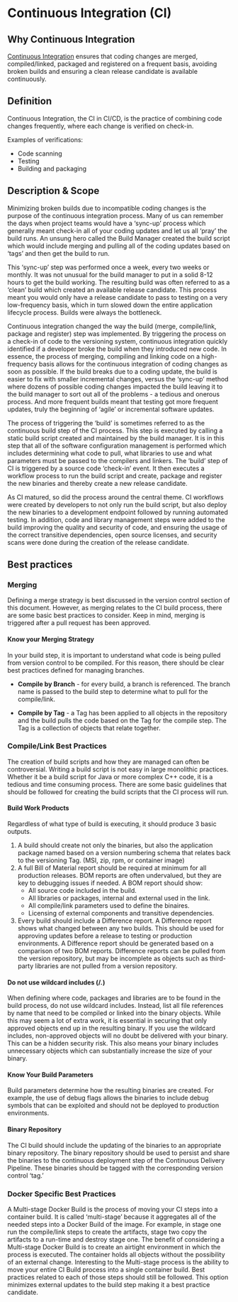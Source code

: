 # Continuous Integration (CI)

## Why Continuous Integration
[Continuous Integration](https://github.com/cdfoundation/glossary/blob/main/definitions.md#continuous-integration) ensures that coding changes are merged, compiled/linked, packaged and registered on a frequent basis, avoiding broken builds and ensuring a clean release candidate is available continuously. 

## Definition
Continuous Integration, the CI in CI/CD, is the practice of combining code changes frequently, where each change is verified on check-in.

Examples of verifications:
* Code scanning
* Testing
* Building and packaging

## Description & Scope
Minimizing broken builds due to incompatible coding changes is the purpose of the continuous integration process. Many of us can remember the days when project teams would have a ‘sync-up’ process which generally meant check-in all of your coding updates and let us all ‘pray’ the build runs. An unsung hero called the Build Manager created the build script which would include merging and pulling all of the coding updates based on ‘tags’ and then get the build to run. 

This ‘sync-up’ step was performed once a week, every two weeks or monthly. It was not unusual for the build manager to put in a solid 8-12 hours to get the build working. The resulting build was often referred to as a ‘clean’ build which created an available release candidate. This process meant you would only have a release candidate to pass to testing on a very low-frequency basis, which in turn slowed down the entire application lifecycle process. Builds were always the bottleneck. 

Continuous integration changed the way the build (merge, compile/link, package and register) step was implemented. By triggering the process on a check-in of code to the versioning system, continuous integration quickly identified if a developer broke the build when they introduced new code. In essence, the process of merging, compiling and linking code on a high-frequency basis allows for the continuous integration of coding changes as soon as possible. If the build breaks due to a coding update, the build is easier to fix with smaller incremental changes, versus the ‘sync-up’ method where dozens of possible coding changes impacted the build leaving it to the build manager to sort out all of the problems - a tedious and onerous process. And more frequent builds meant that testing got more frequent updates, truly the beginning of ‘agile’ or incremental software updates. 

The process of triggering the ‘build’ is sometimes referred to as the continuous build step of the CI process. This step is executed by calling a static build script created and maintained by the build manager. It is in this step that all of the software configuration management is performed which includes determining what code to pull, what libraries to use and what parameters must be passed to the compilers and linkers.  The ‘build’ step of CI is triggered by a source code ‘check-in’ event.  It then executes a workflow process to run the build script and create, package and register the new binaries and thereby create a new release candidate. 

As CI matured, so did the process around the central theme. CI workflows were created by developers to not only run the build script, but also deploy the new binaries to a development endpoint followed by running automated testing. In addition, code and library management steps were added to the build improving the quality and security of code, and ensuring the usage of the correct transitive dependencies, open source licenses, and security scans were done during the creation of the release candidate.   

## Best practices

### Merging
Defining a merge strategy is best discussed in the version control section of this document. However, as merging relates to the CI build process, there are some basic best practices to consider. Keep in mind, merging is triggered after a pull request has been approved. 

#### Know your Merging Strategy
In your build step, it is important to understand what code is being pulled from version control to be compiled. For this reason, there should be clear best practices defined for managing branches. 

* **Compile by Branch** - for every build, a branch is referenced. The branch name is passed to the build step to determine what to pull for the compile/link. 

* **Compile by Tag** - a Tag has been applied to all objects in the repository and the build pulls the code based on the Tag for the compile step. The Tag is a collection of objects that relate together. 

### Compile/Link Best Practices
The creation of build scripts and how they are managed can often be controversial. Writing a build script is not easy in large monolithic practices. Whether it be a build script for Java or more complex C++ code, it is a tedious and time consuming process. There are some basic guidelines that should be followed for creating the build scripts that the CI process will run.

#### Build Work Products
Regardless of what type of build is executing, it should produce 3 basic outputs.
1. A build should create not only the binaries, but also the application package named based on a version numbering schema that relates back to the versioning Tag. (MSI, zip, rpm, or container image)
2. A full Bill of Material report should be required at minimum for all production releases. BOM reports are often undervalued, but they are key to debugging issues if needed. A BOM report should show:
    * All source code included in the build.
    * All libraries or packages, internal and external used in the link.
    * All compile/link parameters used to define the binaires.
    * Licensing of external components and transitive dependencies. 
3. Every build should include a Difference report. A Difference report shows what changed between any two builds. This should be used for approving updates before a release to testing or production environments. A Difference report should be generated based on a comparison of two BOM reports. Difference reports can be pulled from the version repository, but may be incomplete as objects such as third-party libraries are not pulled from a version repository. 

#### Do not use wildcard includes (/*.*)
When defining where code, packages and libraries are to be found in the build process, do not use wildcard includes. Instead, list all file references by name that need to be compiled or linked into the binary objects. While this may seem a lot of extra work, it is essential in securing that only approved objects end up in the resulting binary. If you use the wildcard includes, non-approved objects will no doubt be delivered with your binary. This can be a hidden security risk. This also means your binary includes unnecessary objects which can substantially increase the size of your binary. 

#### Know Your Build Parameters
Build parameters determine how the resulting binaries are created. For example, the use of debug flags allows the binaries to include debug symbols that can be exploited and should not be deployed to production environments. 

#### Binary Repository
The CI build should include the updating of the binaries to an appropriate binary repository. The binary repository should be used to persist and share the binaries to the continuous deployment step of the Continuous Delivery Pipeline. These binaries should be tagged with the corresponding version control ‘tag.’  

### Docker Specific Best Practices
A Multi-stage Docker Build is the process of moving your CI steps into a container build. It is called ‘multi-stage’ because it aggregates all of the needed steps into a Docker Build of the image. For example, in stage one run the compile/link steps to create the artifacts, stage two copy the artifacts to a run-time and destroy stage one. The benefit of considering a Multi-stage Docker Build is to create an airtight environment in which the process is executed. The container holds all objects without the possibility of an external change. Interesting to the Multi-stage process is the ability to move your entire CI Build process into a single container build. Best practices related to each of those steps should still be followed. This option minimizes external updates to the build step making it a best practice candidate. 

